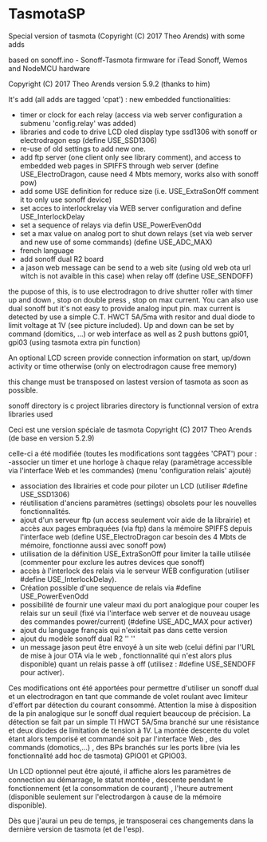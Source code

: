 # TasmotaSP
Special version of tasmota (Copyright (C) 2017  Theo Arends) with some adds

based on  sonoff.ino - Sonoff-Tasmota firmware for iTead Sonoff, Wemos and NodeMCU hardware

  Copyright (C) 2017  Theo Arends version 5.9.2 (thanks to him)
  
  It's add (all adds are tagged 'cpat') :
  new embedded functionalities:
  - timer or clock for each relay (access via web server configuration a submenu 'config.relay' was added)
  - libraries and code to drive LCD oled display type ssd1306 with sonoff or electrodragon esp (define USE_SSD1306)
  - re-use of old settings to add new one.
  - add ftp server (one client only see library comment),  and access to embedded web pages in SPIFFS through web server (define USE_ElectroDragon, cause need 4 Mbts memory, works also with sonoff pow)
  - add some USE definition for reduce size (i.e. USE_ExtraSonOff comment it to only use sonoff device)
  - set acces to interlockrelay via WEB server configuration and define USE_InterlockDelay
  - set a sequence of relays via defin USE_PowerEvenOdd
  - set a max value on analog port to shut down relays (set via web server and new use of some commands) (define USE_ADC_MAX)	
  - french language 
  - add sonoff dual R2 board
  - a jason web message can be send to a web site (using old web ota url witch is not avaible in this case) when relay off (define        USE_SENDOFF)
  
  the pupose of this,  is to use electrodragon to drive shutter roller with timer up and down , stop on double press , stop on max current.
  You can also use dual sonoff but it's not easy to provide analog input pin.
  max current is detected by use a simple C.T. HWCT 5A/5ma with resitor and dual diode to limit voltage at 1V (see picture included).
  Up and down can be set by command (domitics, ...) or web interface as well as 2 push buttons gpi01, gpi03 (using tasmota extra pin function)
 
 An optional LCD screen provide connection information on start, up/down activity or time otherwise (only on electrodragon cause free memory)
  
  this change must be transposed on lastest version of tasmota as soon as possible.
  
sonoff directory is c project
libraries directory is functionnal version of extra libraries used

Ceci est une version spéciale de tasmota Copyright (C) 2017  Theo Arends (de base en version 5.2.9)

celle-ci a été modifiée (toutes les modifications sont taggées 'CPAT') pour :
  -associer un timer et une horloge à chaque relay (paramètrage accessible via l'interface Web et les commandes) (menu 'configuration relais' ajouté)
  - association des librairies et code pour piloter un LCD (utiliser  #define USE_SSD1306)
  - réutilisation d'anciens paramètres (settings) obsolets pour les nouvelles fonctionnalités.
  - ajout d'un serveur ftp (un access seulement voir aide de la librairie)  et accès aux pages embraquées (via ftp) dans la mémoire SPIFFS depuis l'interface web (define USE_ElectroDragon car besoin des 4 Mbts de mémoire, fonctionne aussi avec sonoff pow)
  - utilisation de la définition USE_ExtraSonOff pour limiter la taille utilisée (commenter pour exclure les autres devices que sonoff)
  - accès à l'interlock des relais via le serveur WEB configuration (utiliser #define USE_InterlockDelay).
  - Création possible d'une sequence de relais  via #define USE_PowerEvenOdd
  - possibilité de fournir une valeur maxi du port analogique pour couper les relais sur un seuil (fixé via l'interface web server et de nouveau usage des commandes power/current) (#define USE_ADC_MAX pour activer)	
  - ajout du language français qui n'existait pas dans cette version 
  - ajout du modèle sonoff dual R2 ''                          ''
  - un message jason peut être envoyé à un site web  (celui défini par l'URL de mise à jour OTA via le web , fonctionnalité qui n'est alors plus disponible) quant un relais passe à off (utilisez : #define  USE_SENDOFF pour activer).
  
  Ces modifications ont été apportées pour permettre d'utiliser un sonoff dual et un electrodragon en tant que commande de volet roulant avec limiteur d'effort par détection du courant consommé.
  Attention la mise à disposition de la pin analogique sur le sonoff dual requiert beaucoup de précision.
  La détection se fait par un simple TI HWCT 5A/5ma branché sur une résistance et deux diodes de limitation de tension à 1V.
  La montée descente du volet étant alors temporisé et commandé soit par l'interface Web , des commands (domotics,...) , des BPs branchés sur les ports libre (via les fonctionnalité add hoc de tasmota) GPIO01 et GPIO03.
  
  Un LCD optionnel peut être ajouté, il affiche alors les paramètres de connection au démarrage, le statut montée , descente pendant le fonctionnement (et la consommation de courant) , l'heure autrement (disponible seulement sur l'electrodargon à cause de la mémoire disponible).
  
  Dès que j'aurai un peu de temps, je transposerai ces changements dans la dernière version de tasmota (et de l'esp).

